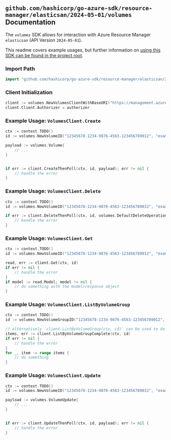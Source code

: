
## `github.com/hashicorp/go-azure-sdk/resource-manager/elasticsan/2024-05-01/volumes` Documentation

The `volumes` SDK allows for interaction with Azure Resource Manager `elasticsan` (API Version `2024-05-01`).

This readme covers example usages, but further information on [using this SDK can be found in the project root](https://github.com/hashicorp/go-azure-sdk/tree/main/docs).

### Import Path

```go
import "github.com/hashicorp/go-azure-sdk/resource-manager/elasticsan/2024-05-01/volumes"
```


### Client Initialization

```go
client := volumes.NewVolumesClientWithBaseURI("https://management.azure.com")
client.Client.Authorizer = authorizer
```


### Example Usage: `VolumesClient.Create`

```go
ctx := context.TODO()
id := volumes.NewVolumeID("12345678-1234-9876-4563-123456789012", "example-resource-group", "elasticSanValue", "volumeGroupValue", "volumeValue")

payload := volumes.Volume{
	// ...
}


if err := client.CreateThenPoll(ctx, id, payload); err != nil {
	// handle the error
}
```


### Example Usage: `VolumesClient.Delete`

```go
ctx := context.TODO()
id := volumes.NewVolumeID("12345678-1234-9876-4563-123456789012", "example-resource-group", "elasticSanValue", "volumeGroupValue", "volumeValue")

if err := client.DeleteThenPoll(ctx, id, volumes.DefaultDeleteOperationOptions()); err != nil {
	// handle the error
}
```


### Example Usage: `VolumesClient.Get`

```go
ctx := context.TODO()
id := volumes.NewVolumeID("12345678-1234-9876-4563-123456789012", "example-resource-group", "elasticSanValue", "volumeGroupValue", "volumeValue")

read, err := client.Get(ctx, id)
if err != nil {
	// handle the error
}
if model := read.Model; model != nil {
	// do something with the model/response object
}
```


### Example Usage: `VolumesClient.ListByVolumeGroup`

```go
ctx := context.TODO()
id := volumes.NewVolumeGroupID("12345678-1234-9876-4563-123456789012", "example-resource-group", "elasticSanValue", "volumeGroupValue")

// alternatively `client.ListByVolumeGroup(ctx, id)` can be used to do batched pagination
items, err := client.ListByVolumeGroupComplete(ctx, id)
if err != nil {
	// handle the error
}
for _, item := range items {
	// do something
}
```


### Example Usage: `VolumesClient.Update`

```go
ctx := context.TODO()
id := volumes.NewVolumeID("12345678-1234-9876-4563-123456789012", "example-resource-group", "elasticSanValue", "volumeGroupValue", "volumeValue")

payload := volumes.VolumeUpdate{
	// ...
}


if err := client.UpdateThenPoll(ctx, id, payload); err != nil {
	// handle the error
}
```
